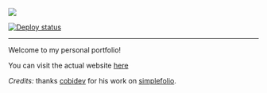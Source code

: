 [![](https://img.shields.io/badge/live-example-blue)](https://portfolio.alexis-lemaire.net)

[![Deploy status](https://img.shields.io/github/workflow/status/alexlemaire/portfolio/deploy?label=deploy&logo=Amazon%20AWS)](https://github.com/alexlemaire/portfolio/actions?query=workflow%3Adeploy)

---

Welcome to my personal portfolio!

You can visit the actual website [here](https://portfolio.alexis-lemaire.net)

_Credits:_ thanks [cobidev](https://github.com/cobidev) for his work on [simplefolio](https://github.com/cobidev/gatsby-simplefolio).
